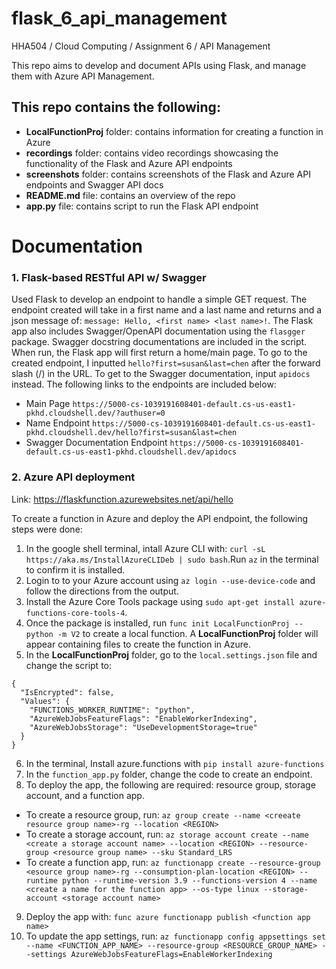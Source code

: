 # flask_6_api_management
HHA504 / Cloud Computing / Assignment 6 / API Management

This repo aims to develop and document APIs using Flask, and manage them with Azure API Management.

## This repo contains the following: 
+ **LocalFunctionProj** folder: contains information for creating a function in Azure
+ **recordings** folder: contains video recordings showcasing the functionality of the Flask and Azure API endpoints
+ **screenshots** folder: contains screenshots of the Flask and Azure API endpoints and Swagger API docs
+ **README.md** file: contains an overview of the repo
+ **app.py** file: contains script to run the Flask API endpoint

# Documentation
### 1. Flask-based RESTful API w/ Swagger
Used Flask to develop an endpoint to handle a simple GET request. The endpoint created will take in a first name and a last name and returns and a json message of: ```message: Hello, <first name> <last name>!```. The Flask app also includes Swagger/OpenAPI documentation using the ```flasgger``` package. Swagger docstring documentations are included in the script. When run, the Flask app will first return a home/main page. To go to the created endpoint, I inputted ```hello?first=susan&last=chen``` after the forward slash (/) in the URL. To get to the Swagger documentation, input ```apidocs``` instead. The following links to the endpoints are included below: 
+ Main Page
`https://5000-cs-1039191608401-default.cs-us-east1-pkhd.cloudshell.dev/?authuser=0`
+ Name Endpoint
`https://5000-cs-1039191608401-default.cs-us-east1-pkhd.cloudshell.dev/hello?first=susan&last=chen`
+ Swagger Documentation Endpoint
`https://5000-cs-1039191608401-default.cs-us-east1-pkhd.cloudshell.dev/apidocs`

### 2. Azure API deployment
Link: https://flaskfunction.azurewebsites.net/api/hello  

To create a function in Azure and deploy the API endpoint, the following steps were done: 
1. In the google shell terminal, intall Azure CLI with: ```curl -sL https://aka.ms/InstallAzureCLIDeb | sudo bash```.Run ```az``` in the terminal to confirm it is installed. 
2. Login to to your Azure account using ```az login --use-device-code``` and follow the directions from the output.
3. Install the Azure Core Tools package using ```sudo apt-get install azure-functions-core-tools-4```.
4. Once the package is installed, run ```func init LocalFunctionProj --python -m V2``` to create a local function. A **LocalFunctionProj** folder will appear containing files to create the function in Azure.
5. In the **LocalFunctionProj** folder, go to the ```local.settings.json``` file and change the script to: 
```
{
  "IsEncrypted": false,
  "Values": {
    "FUNCTIONS_WORKER_RUNTIME": "python",
    "AzureWebJobsFeatureFlags": "EnableWorkerIndexing",
    "AzureWebJobsStorage": "UseDevelopmentStorage=true"
  }
}
```

6. In the terminal, Install azure.functions with ```pip install azure-functions```
7. In the ```function_app.py``` folder, change the code to create an endpoint.
8. To deploy the app, the following are required: resource group, storage account, and a function app.
  + To create a resource group, run:
```az group create --name <creeate resource group name>-rg --location <REGION>```
  + To create a storage account, run:
```az storage account create --name <create a storage account name> --location <REGION> --resource-group <resource group name> --sku Standard_LRS```
  + To create a function app, run:
```az functionapp create --resource-group <esource group name>-rg --consumption-plan-location <REGION> --runtime python --runtime-version 3.9 --functions-version 4 --name <create a name for the function app> --os-type linux --storage-account <storage account name>```
9. Deploy the app with: ```func azure functionapp publish <function app name>```
10. To update the app settings, run: ```az functionapp config appsettings set --name <FUNCTION_APP_NAME> --resource-group <RESOURCE_GROUP_NAME> --settings AzureWebJobsFeatureFlags=EnableWorkerIndexing```

